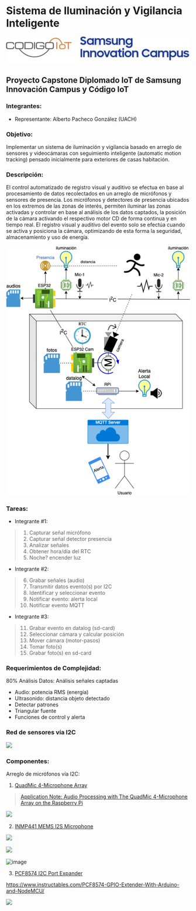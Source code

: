 # Sistema de Iluminación y Vigilancia Inteligente 

![](https://github.com/AlbertoPachecoDev/Capstone-Proy-Camaras-Inteligentes/blob/main/logos.jpg)

## Proyecto Capstone Diplomado IoT de Samsung Innovación Campus y Código IoT

### Integrantes:
 - Representante: Alberto Pacheco González (UACH)

### Objetivo:

Implementar un sistema de iluminación y vigilancia basado en arreglo de sensores y videocámaras con seguimiento inteligente (automatic motion tracking) pensado inicialmente para exteriores de casas habitación.

### Descripción:

El control automatizado de registro visual y auditivo se efectua en base al procesamiento de datos recolectados en un arreglo de micrófonos y sensores de presencia. Los micrófonos y detectores de presencia ubicados en los extremos de las zonas de interés, permiten iluminar las zonas activadas y controlar en base al análisis de los datos captados, la posición de la cámara activando el respectivo motor CD de forma continua y en tiempo real. El registro visual y auditivo del evento solo se efectúa cuando se activa y posiciona la cámara, optimizando de esta forma la seguridad, almacenamiento y uso de energía.

![](https://github.com/AlbertoPachecoDev/Capstone-Proy-Camaras-Inteligentes/blob/72070e9e05f125d2737b1563c9dbbdb86ad8301a/CamaraMotorizada-demo-i2c.png)

### Tareas:
- Integrante #1:
>
> 1. Capturar señal micrófono
> 2. Capturar señal detector presencia
> 3. Analizar señales
> 4. Obtener hora/día del RTC
> 5. Noche? encender luz 

- Integrante #2:
>
> 6. Grabar señales (audio) 
> 7. Transmitir datos evento(s) por I2C
> 8. Identificar y seleccionar evento 
> 9. Notificar evento: alerta local
> 10. Notificar evento MQTT

- Integrante #3:
>
> 11. Grabar evento en datalog (sd-card)
> 13. Seleccionar cámara y calcular posición
> 14. Mover cámara (motor-pasos)
> 15. Tomar foto(s)
> 16. Grabar foto(s) en sd-card

### Requerimientos de Complejidad:

80% Análisis Datos:  Análisis señales captadas
- Audio: potencia RMS (energía)
- Ultrasonido: distancia objeto detectado
- Detectar patrones
- Triangular fuente
- Funciones de control y alerta

### Red de sensores vía I2C

![](https://i0.wp.com/randomnerdtutorials.com/wp-content/uploads/2019/09/I2C-communication-protocol-ESP32.png?quality=50&strip=all&ssl=1)

### Componentes:

Arreglo de micrófonos vía I2C:
1. [QuadMic 4-Microphone Array](https://makersportal.com/shop/quadmic-4-microphone-array)

  > [Application Note: Audio Processing with The QuadMic 4-Microphone Array on the Raspberry Pi](https://makersportal.com/blog/audio-processing-with-the-quadmic-4-microphone-array-on-the-raspberry-pi)

![](https://images.squarespace-cdn.com/content/v1/59b037304c0dbfb092fbe894/1610935560928-8R5BB4TPYTCFYAVHF664/quadmic_red_LEDs.JPG?format=1000w)


2. [INMP441 MEMS I2S Microphone](https://makersportal.com/shop/i2s-mems-microphone-for-raspberry-pi-inmp441)

![](https://images.squarespace-cdn.com/content/v1/59b037304c0dbfb092fbe894/1606076376715-ZNHI468TMG4K8DOWP24Y/INMP441_zoom_port_writing.JPG?format=1000w)

![](https://images.squarespace-cdn.com/content/v1/59b037304c0dbfb092fbe894/1606076409876-LWA5AQR2Q79B5364TWHF/i2s_rpi_INMP441_stereo.png?format=1000w)

![image](https://user-images.githubusercontent.com/80423661/160221127-5ddf85e7-97df-4790-93e5-e60db830fa95.png)

3. [PCF8574 I2C Port Expander](https://create.arduino.cc/projecthub/Samhain/pcf8574-expander-with-4-inputs-4-outputs-9a80ef)

https://www.instructables.com/PCF8574-GPIO-Extender-With-Arduino-and-NodeMCU/

![](https://www.pcboard.ca/image/catalog/products/pcf8574/pcf8574-addressing.jpg)
